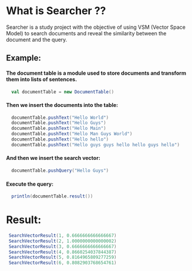 <h1> What is Searcher ?? </h1>

Searcher is a study project with the objective of using VSM (Vector Space Model) to search documents and reveal the similarity between the document and the query.

## Example:

#### The document table is a module used to store documents and transform them into lists of sentences.
```scala
  val documentTable = new DocumentTable()
```
#### Then we insert the documents into the table:

```scala
  documentTable.pushText("Hello World")
  documentTable.pushText("Hello Guys")
  documentTable.pushText("Hello Main")
  documentTable.pushText("Hello Man Guys World")
  documentTable.pushText("Hello hello")
  documentTable.pushText("Hello guys guys hello hello guys hello")
```

#### And then we insert the search vector:
```scala
  documentTable.pushQuery("Hello Guys")
```

#### Execute the query:
```scala
  println(documentTable.result())
```

# Result:
```scala
 SearchVectorResult(1, 0.6666666666666667)
 SearchVectorResult(2, 1.0000000000000002)
 SearchVectorResult(3, 0.6666666666666667)
 SearchVectorResult(4, 0.8660254037844387)
 SearchVectorResult(5, 0.8164965809277259)
 SearchVectorResult(6, 0.8082903768654761)
```

